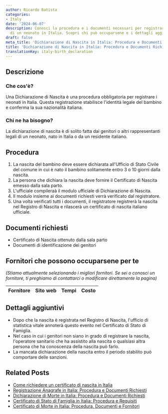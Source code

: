 ```yaml
---
author: Ricardo Batista
categories:
- Italy
date: '2024-06-07'
description: Conosci la procedura e i documenti necessari per registrare la nascita
  di un neonato in Italia. Scopri chi può occuparsene e i dettagli aggiuntivi.
draft: false
meta_title: 'Dichiarazione di Nascita in Italia: Procedura e Documenti Richiesti'
title: 'Dichiarazione di Nascita in Italia: Procedura e Documenti Richiesti'
translationKey: italy-birth_declaration
---
```



## Descrizione
### Che cos'è?
Una Dichiarazione di Nascita è una procedura obbligatoria per registrare i neonati in Italia. Questa registrazione stabilisce l'identità legale del bambino e conferma la sua nazionalità italiana.

### Chi ne ha bisogno?
La dichiarazione di nascita è di solito fatta dai genitori o altri rappresentanti legali di un neonato, nato in Italia o da un residente italiano.

## Procedura
1. La nascita del bambino deve essere dichiarata all'Ufficio di Stato Civile del comune in cui è nato il bambino solitamente entro 3 o 10 giorni dalla nascita.
2. La persona che dichiara la nascita deve fornire il Certificato di Nascita emesso dalla sala parto.
3. L'ufficiale compileraà il modulo ufficiale di Dichiarazione di Nascita.
4. Il modulo insieme ai documenti richiesti verrà verificato dal registratore.
5. Una volta verificati tutti i documenti, il registratore registrerà la nascita nel Registro di Nascita e rilascerà un certificato di nascita italiano ufficiale.

## Documenti richiesti
- Certificato di Nascita ottenuto dalla sala parto
- Documenti di identificazione dei genitori

## Fornitori che possono occuparsene per te

_(Stiamo attualmente selezionando i migliori fornitori. Se sei o conosci un fornitore, ti preghiamo di contattarci o modificare direttamente la pagina)_

| Fornitore       |     Sito web    |     Tempi        |       Costo      |
| --------------- | --------------- |  :-------------: | :-------------: |

## Dettagli aggiuntivi
- Dopo che la nascita è registrata nel Registro di Nascita, l'ufficio di statistica vitale annoterà questo evento nel Certificato di Stato di Famiglia.
- Nel caso in cui i genitori non siano in grado di registrare la nascita, l'operatore sanitario che ha assistito alla nascita o qualsiasi altra persona che ha conoscenza della nascita può farlo.
- La mancata dichiarazione della nascita entro il periodo stabilito può comportare delle sanzioni.


## Related Posts

- [Come richiedere un certificato di nascita in Italia](https://tramitit.com/it/guides/italy/richiesta_certificato_di_nascita/)
- [Registrazione Anagrafe in Italia: Procedura e Documenti Richiesti](https://tramitit.com/it/guides/italy/iscrizione_al_registro_degli_anagrafici/)
- [Dichiarazione di Morte in Italia: Procedura e Documenti Richiesti](https://tramitit.com/it/guides/italy/denuncia_di_morte/)
- [Certificato di Stato di Famiglia in Italia: Procedura e Requisiti](https://tramitit.com/it/guides/italy/richiesta_certificato_di_stato_di_famiglia/)
- [Certificato di Morte in Italia: Procedura, Documenti e Fornitori](https://tramitit.com/it/guides/italy/richiesta_certificato_di_morte/)